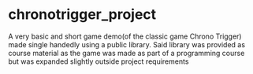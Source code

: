 # chronotrigger_project
A very basic and short game demo(of the classic game Chrono Trigger) made single handedly using a public library. Said library was provided as course material as the game was made as part of a programming course but was expanded slightly outside project requirements

